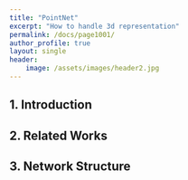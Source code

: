 ```yaml
---
title: "PointNet"
excerpt: "How to handle 3d representation"
permalink: /docs/page1001/
author_profile: true
layout: single
header:
    image: /assets/images/header2.jpg
---
```

## 1. Introduction

## 2. Related Works

## 3. Network Structure